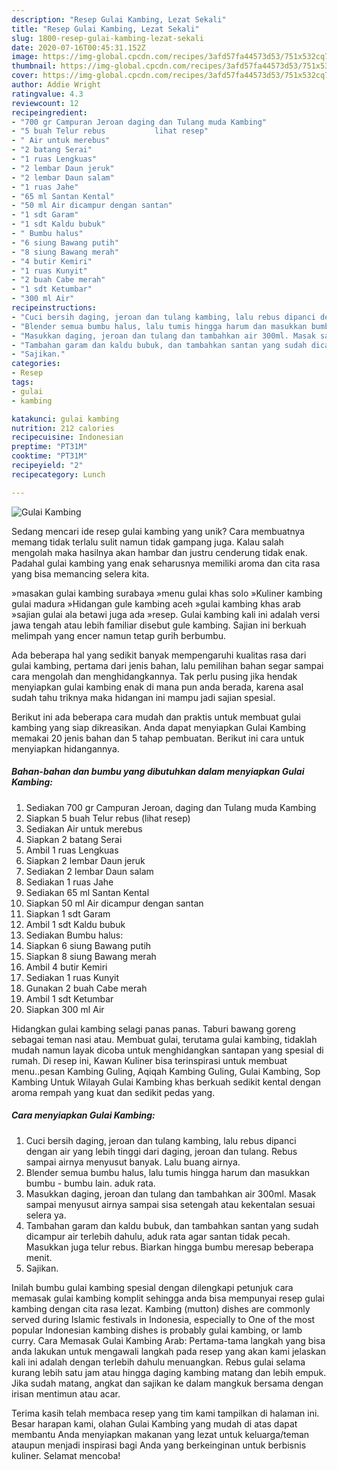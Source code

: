 ```yaml
---
description: "Resep Gulai Kambing, Lezat Sekali"
title: "Resep Gulai Kambing, Lezat Sekali"
slug: 1800-resep-gulai-kambing-lezat-sekali
date: 2020-07-16T00:45:31.152Z
image: https://img-global.cpcdn.com/recipes/3afd57fa44573d53/751x532cq70/gulai-kambing-foto-resep-utama.jpg
thumbnail: https://img-global.cpcdn.com/recipes/3afd57fa44573d53/751x532cq70/gulai-kambing-foto-resep-utama.jpg
cover: https://img-global.cpcdn.com/recipes/3afd57fa44573d53/751x532cq70/gulai-kambing-foto-resep-utama.jpg
author: Addie Wright
ratingvalue: 4.3
reviewcount: 12
recipeingredient:
- "700 gr Campuran Jeroan daging dan Tulang muda Kambing"
- "5 buah Telur rebus           lihat resep"
- " Air untuk merebus"
- "2 batang Serai"
- "1 ruas Lengkuas"
- "2 lembar Daun jeruk"
- "2 lembar Daun salam"
- "1 ruas Jahe"
- "65 ml Santan Kental"
- "50 ml Air dicampur dengan santan"
- "1 sdt Garam"
- "1 sdt Kaldu bubuk"
- " Bumbu halus"
- "6 siung Bawang putih"
- "8 siung Bawang merah"
- "4 butir Kemiri"
- "1 ruas Kunyit"
- "2 buah Cabe merah"
- "1 sdt Ketumbar"
- "300 ml Air"
recipeinstructions:
- "Cuci bersih daging, jeroan dan tulang kambing, lalu rebus dipanci dengan air yang lebih tinggi dari daging, jeroan dan tulang. Rebus sampai airnya menyusut banyak. Lalu buang airnya."
- "Blender semua bumbu halus, lalu tumis hingga harum dan masukkan bumbu - bumbu lain. aduk rata."
- "Masukkan daging, jeroan dan tulang dan tambahkan air 300ml. Masak sampai menyusut airnya sampai sisa setengah atau kekentalan sesuai selera ya."
- "Tambahan garam dan kaldu bubuk, dan tambahkan santan yang sudah dicampur air terlebih dahulu, aduk rata agar santan tidak pecah. Masukkan juga telur rebus. Biarkan hingga bumbu meresap beberapa menit."
- "Sajikan."
categories:
- Resep
tags:
- gulai
- kambing

katakunci: gulai kambing 
nutrition: 212 calories
recipecuisine: Indonesian
preptime: "PT31M"
cooktime: "PT31M"
recipeyield: "2"
recipecategory: Lunch

---
```



![Gulai Kambing](https://img-global.cpcdn.com/recipes/3afd57fa44573d53/751x532cq70/gulai-kambing-foto-resep-utama.jpg)

Sedang mencari ide resep gulai kambing yang unik? Cara membuatnya memang tidak terlalu sulit namun tidak gampang juga. Kalau salah mengolah maka hasilnya akan hambar dan justru cenderung tidak enak. Padahal gulai kambing yang enak seharusnya memiliki aroma dan cita rasa yang bisa memancing selera kita.

»masakan gulai kambing surabaya »menu gulai khas solo »Kuliner kambing gulai madura »Hidangan gule kambing aceh »gulai kambing khas arab »sajian gulai ala betawi juga ada »resep. Gulai kambing kali ini adalah versi jawa tengah atau lebih familiar disebut gule kambing. Sajian ini berkuah melimpah yang encer namun tetap gurih berbumbu.

Ada beberapa hal yang sedikit banyak mempengaruhi kualitas rasa dari gulai kambing, pertama dari jenis bahan, lalu pemilihan bahan segar sampai cara mengolah dan menghidangkannya. Tak perlu pusing jika hendak menyiapkan gulai kambing enak di mana pun anda berada, karena asal sudah tahu triknya maka hidangan ini mampu jadi sajian spesial.


Berikut ini ada beberapa cara mudah dan praktis untuk membuat gulai kambing yang siap dikreasikan. Anda dapat menyiapkan Gulai Kambing memakai 20 jenis bahan dan 5 tahap pembuatan. Berikut ini cara untuk menyiapkan hidangannya.

<!--inarticleads1-->

##### Bahan-bahan dan bumbu yang dibutuhkan dalam menyiapkan Gulai Kambing:

1. Sediakan 700 gr Campuran Jeroan, daging dan Tulang muda Kambing
1. Siapkan 5 buah Telur rebus           (lihat resep)
1. Sediakan  Air untuk merebus
1. Siapkan 2 batang Serai
1. Ambil 1 ruas Lengkuas
1. Siapkan 2 lembar Daun jeruk
1. Sediakan 2 lembar Daun salam
1. Sediakan 1 ruas Jahe
1. Sediakan 65 ml Santan Kental
1. Siapkan 50 ml Air dicampur dengan santan
1. Siapkan 1 sdt Garam
1. Ambil 1 sdt Kaldu bubuk
1. Sediakan  Bumbu halus:
1. Siapkan 6 siung Bawang putih
1. Siapkan 8 siung Bawang merah
1. Ambil 4 butir Kemiri
1. Sediakan 1 ruas Kunyit
1. Gunakan 2 buah Cabe merah
1. Ambil 1 sdt Ketumbar
1. Siapkan 300 ml Air


Hidangkan gulai kambing selagi panas panas. Taburi bawang goreng sebagai teman nasi atau. Membuat gulai, terutama gulai kambing, tidaklah mudah namun layak dicoba untuk menghidangkan santapan yang spesial di rumah. Di resep ini, Kawan Kuliner bisa terinspirasi untuk membuat menu..pesan Kambing Guling, Aqiqah Kambing Guling, Gulai Kambing, Sop Kambing Untuk Wilayah Gulai Kambing khas berkuah sedikit kental dengan aroma rempah yang kuat dan sedikit pedas yang. 

<!--inarticleads2-->

##### Cara menyiapkan Gulai Kambing:

1. Cuci bersih daging, jeroan dan tulang kambing, lalu rebus dipanci dengan air yang lebih tinggi dari daging, jeroan dan tulang. Rebus sampai airnya menyusut banyak. Lalu buang airnya.
1. Blender semua bumbu halus, lalu tumis hingga harum dan masukkan bumbu - bumbu lain. aduk rata.
1. Masukkan daging, jeroan dan tulang dan tambahkan air 300ml. Masak sampai menyusut airnya sampai sisa setengah atau kekentalan sesuai selera ya.
1. Tambahan garam dan kaldu bubuk, dan tambahkan santan yang sudah dicampur air terlebih dahulu, aduk rata agar santan tidak pecah. Masukkan juga telur rebus. Biarkan hingga bumbu meresap beberapa menit.
1. Sajikan.


Inilah bumbu gulai kambing spesial dengan dilengkapi petunjuk cara memasak gulai kambing komplit sehingga anda bisa mempunyai resep gulai kambing dengan cita rasa lezat. Kambing (mutton) dishes are commonly served during Islamic festivals in Indonesia, especially to One of the most popular Indonesian kambing dishes is probably gulai kambing, or lamb curry. Cara Memasak Gulai Kambing Arab: Pertama-tama langkah yang bisa anda lakukan untuk mengawali langkah pada resep yang akan kami jelaskan kali ini adalah dengan terlebih dahulu menuangkan. Rebus gulai selama kurang lebih satu jam atau hingga daging kambing matang dan lebih empuk. Jika sudah matang, angkat dan sajikan ke dalam mangkuk bersama dengan irisan mentimun atau acar. 

Terima kasih telah membaca resep yang tim kami tampilkan di halaman ini. Besar harapan kami, olahan Gulai Kambing yang mudah di atas dapat membantu Anda menyiapkan makanan yang lezat untuk keluarga/teman ataupun menjadi inspirasi bagi Anda yang berkeinginan untuk berbisnis kuliner. Selamat mencoba!
